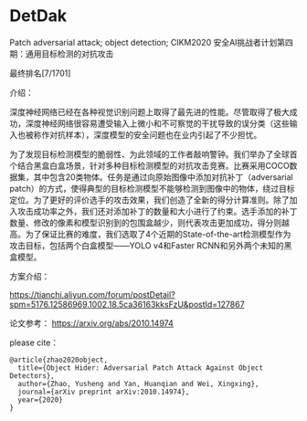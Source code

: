 # DetDak
Patch adversarial attack; object detection; CIKM2020 安全AI挑战者计划第四期：通用目标检测的对抗攻击

最终排名[7/1701]

介绍：

深度神经网络已经在各种视觉识别问题上取得了最先进的性能。尽管取得了极大成功，深度神经网络很容易遭受输入上微小和不可察觉的干扰导致的误分类（这些输入也被称作对抗样本），深度模型的安全问题也在业内引起了不少担忧。

为了发现目标检测模型的脆弱性、为此领域的工作者敲响警钟。我们举办了全球首个结合黑盒白盒场景，针对多种目标检测模型的对抗攻击竞赛。比赛采用COCO数据集，其中包含20类物体。任务是通过向原始图像中添加对抗补丁（adversarial patch）的方式，使得典型的目标检测模型不能够检测到图像中的物体，绕过目标定位。为了更好的评价选手的攻击效果，我们创造了全新的得分计算准则。除了加入攻击成功率之外，我们还对添加补丁的数量和大小进行了约束。选手添加的补丁数量、修改的像素和模型识别到的包围盒越少，则代表攻击更加成功，得分则越高。为了保证比赛的难度，我们选取了4个近期的State-of-the-art检测模型作为攻击目标，包括两个白盒模型——YOLO v4和Faster RCNN和另外两个未知的黑盒模型。

方案介绍：

https://tianchi.aliyun.com/forum/postDetail?spm=5176.12586969.1002.18.5ca36163kksFzU&postId=127867

论文参考：
https://arxiv.org/abs/2010.14974

please cite：

```
@article{zhao2020object,
  title={Object Hider: Adversarial Patch Attack Against Object Detectors},
  author={Zhao, Yusheng and Yan, Huanqian and Wei, Xingxing},
  journal={arXiv preprint arXiv:2010.14974},
  year={2020}
}
```
